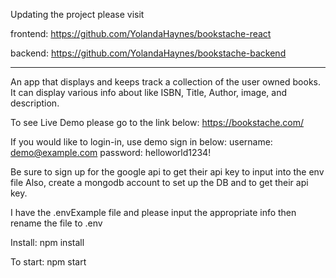 Updating the project please visit 

frontend: https://github.com/YolandaHaynes/bookstache-react

backend: https://github.com/YolandaHaynes/bookstache-backend

--------------------------------------------------------------------------------------------------------------------------------------------------------
An app that displays and keeps track a collection of the user owned books. It can display various info about like ISBN, Title, Author, image, and description. 

To see Live Demo please go to the link below:
https://bookstache.com/

If you would like to login-in, use demo sign in below:
username: demo@example.com
password: helloworld1234!


Be sure to sign up for the google api to get their api key to input into the env file
Also, create a mongodb account to set up the DB and to get their api key.

I have the .envExample file and please input the appropriate info then rename the file to .env

Install:
npm install

To start:
npm start

